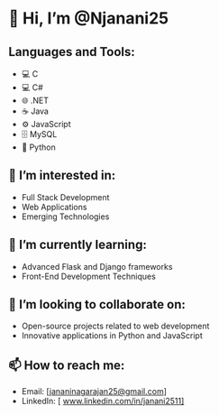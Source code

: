 # 👋 Hi, I’m @Njanani25

## Languages and Tools:
- 💻 C
- 💻 C#
- 🌐 .NET
- ☕ Java
- ⚙️ JavaScript
- 🗄️ MySQL
- 🐍 Python
  
## 👀 I’m interested in:
- Full Stack Development
- Web Applications
- Emerging Technologies

## 🌱 I’m currently learning:
- Advanced Flask and Django frameworks
- Front-End Development Techniques

## 💞️ I’m looking to collaborate on:
- Open-source projects related to web development
- Innovative applications in Python and JavaScript

## 📫 How to reach me:
- Email: [jananinagarajan25@gmail.com]
- LinkedIn: [ www.linkedin.com/in/janani2511]


